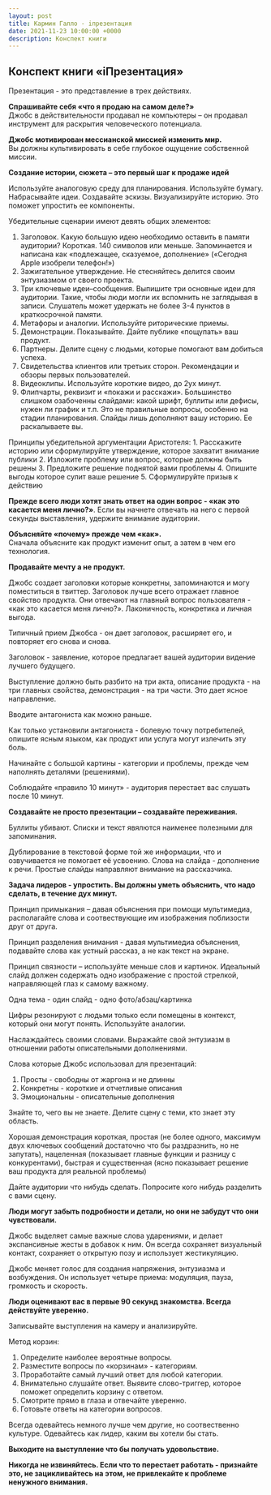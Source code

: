 ```yaml
---
layout: post
title: Кармин Галло - iпрезентация
date: 2021-11-23 10:00:00 +0000
description: Конспект книги
---
```


## <span class="mark">Конспект книги «iПрезентация»</span>

Презентация - это представление в трех действиях. 

**Спрашивайте себя «что я продаю на самом деле?»**  
Джобс в действительности продавал не компьютеры – он продавал инструмент для раскрытия человеческого потенциала.

**Джобс мотивирован мессианской миссией изменить мир.**  
Вы должны культивировать в себе глубокое ощущение собственной миссии.

**Создание истории, сюжета – это первый шаг к продаже идей**

Используйте аналоговую среду для планирования. Используйте бумагу. Набрасывайте идеи. Создавайте эскизы. Визуализируйте историю. Это поможет упростить ее компоненты. 

Убедительные сценарии имеют девять общих элементов:
1. Заголовок. Какую большую идею необходимо оставить в памяти аудитории? Короткая. 140 символов или меньше. Запоминается и написана как «подлежащее, сказуемое, дополнение» («Сегодня Apple изобрели телефон!»)
2. Зажигательное утверждение. Не стесняйтесь делится своим энтузиазмом от своего проекта. 
3. Три ключевые идеи–сообщения. Выпишите три основные идеи для аудитории. Такие, чтобы люди могли их вспомнить не заглядывая в записи. Слушатель может удержать не более 3-4 пунктов в краткосрочной памяти. 
4. Метафоры и аналогии. Используйте риторические приемы. 
5. Демонстрации. Показывайте. Дайте публике «пощупать» ваш продукт. 
6. Партнеры. Делите сцену с людьми, которые помогают вам добиться успеха.
7. Свидетельства клиентов или третьих сторон. Рекомендации и обзоры первых пользователей.
8. Видеоклипы. Используйте короткие видео, до 2ух минут. 
9. Флипчарты, реквизит и «покажи и расскажи». Большинство слишком озабоченны слайдами: какой шрифт, буллиты или дефисы, нужен ли график и т.п. Это не правильные вопросы, особенно на стадии планирования. Слайды лишь дополняют вашу историю. Ее раскалываете вы. 

Принципы убедительной аргументации Аристотеля:
    1. Расскажите историю или сформулируйте утверждение, которое захватит внимание публики
    2. Изложите проблему или вопрос, которые должны быть решены
    3. Предложите решение поднятой вами проблемы
    4. Опишите выгоды которое сулит ваше решение
    5. Сформулируйте призыв к действию

**Прежде всего люди хотят знать ответ на один вопрос - «как это касается меня лично?»**. Если вы начнете отвечать на него с первой секунды выставления, удержите внимание аудитории. 

**Объясняйте «почему» прежде чем «как».**  
Сначала объясните как продукт изменит опыт, а затем в чем его технология. 

**Продавайте мечту а не продукт.**  

Джобс создает заголовки которые конкретны, запоминаются и могу поместиться в твиттер.  Заголовок лучше всего отражает главное свойство продукта.  Они отвечают на главный вопрос пользователя - «как это касается меня лично?». Лаконичность, конкретика и личная выгода. 

Типичный прием Джобса - он дает заголовок, расширяет его, и повторяет его снова и снова. 

Заголовок - заявление, которое предлагает вашей аудитории видение лучшего будущего. 

Выступление должно быть разбито на три акта, описание продукта - на три главных свойства, демонстрация - на три части. 
Это дает ясное направление. 

Вводите антагониста как можно раньше. 

Как только установили антагониста - болевую точку потребителей, опишите ясным языком, как продукт или услуга могут излечить эту боль.

Начинайте с большой картины - категории и проблемы, прежде чем наполнять деталями (решениями). 

Соблюдайте «правило 10 минут» - аудитория перестает вас слушать после 10 минут.

**Создавайте не просто презентации – создавайте переживания.**

Буллиты убивают. Списки и текст явялются наименее полезными для запоминания. 

Дублирование в текстовой форме той же информации, что и озвучивается не помогает её усвоению. 
Слова на слайда - дополнение к речи. Простые слайды направляют внимание на рассказчика. 

**Задача лидеров - упростить. Вы должны уметь объяснить, что надо сделать, в течение дух минут.** 

Принцип примыкания – давая объяснения при помощи мультимедиа, располагайте слова и соотвествующие им изображения поблизости друг от друга.

Принцип разделения внимания - давая мультимедиа объяснения, подавайте слова как устный рассказ, а не как текст на экране. 

Принцип связности – используйте меньше слов и картинок. Идеальный слайд должен содержать одно изображение с простой стрелкой, направляющей глаз к самому важному. 

Одна тема - один слайд - одно фото/абзац/картинка 

Цифры резонируют с людьми только если помещены в контекст, который они могут понять. Используйте аналогии.

Наслаждайтесь своими словами. Выражайте свой энтузиазм в отношении работы описательными дополнениями. 

Слова которые Джобс использовал для презентаций:
1. Просты - свободны от жаргона и не длинны
2. Конкретны - короткие и отчетливые описания
3. Эмоциональны - описательные дополнения

Знайте то, чего вы не знаете. Делите сцену с теми, кто знает эту область. 

Хорошая демонстрация короткая, простая (не более одного, максимум двух ключевых сообщений достаточно что бы раздразнить, но не запутать), нацеленная (показывает главные функции и разницу с конкурентами), быстрая и существенная (ясно показывает решение ваш продукта для реальной проблемы)

Дайте аудитории что нибудь сделать. Попросите кого нибудь разделить с вами сцену.

**Люди могут забыть подробности и детали, но они не забудут что они чувствовали.**

Джобс выделяет самые важные слова ударениями, и делает экспансивные жесты в добавок к ним. Он всегда сохраняет визуальный контакт, сохраняет о открытую позу и использует жестикуляцию. 

Джобс меняет голос для создания напряжения, энтузиазма и возбуждения. 
Он использует четыре приема: модуляция, пауза, громкость и скорость. 

**Люди оценивают вас в первые 90 секунд знакомства. Всегда действуйте уверенно.**

Записывайте выступления на камеру и анализируйте. 

Метод корзин:
1. Определите наиболее вероятные вопросы. 
2. Разместите вопросы по «корзинам» - категориям. 
3. Проработайте самый лучший ответ для любой категории. 
4. Внимательно слушайте ответ. Выявите слово-триггер, которое поможет определить корзину с ответом. 
5. Смотрите прямо в глаза и отвечайте уверенно. 
6. Готовьте ответы на категории вопросов. 

Всегда одевайтесь немного лучше чем другие, но соотвественно культуре. 
Одевайтесь как лидер, каким вы хотели бы стать. 

**Выходите на выступление что бы получать удовольствие.**

**Никогда не извиняйтесь. Если что то перестает работать - признайте это, не зацикливайтесь на этом, не привлекайте к проблеме ненужного внимания.**
